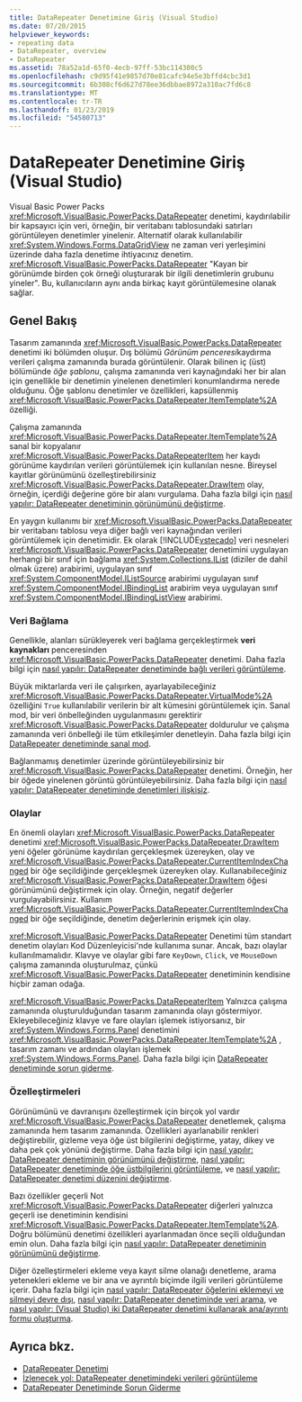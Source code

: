 ```yaml
---
title: DataRepeater Denetimine Giriş (Visual Studio)
ms.date: 07/20/2015
helpviewer_keywords:
- repeating data
- DataRepeater, overview
- DataRepeater
ms.assetid: 78a52a1d-65f0-4ecb-97ff-53bc114300c5
ms.openlocfilehash: c9d95f41e9857d70e81cafc94e5e3bffd4cbc3d1
ms.sourcegitcommit: 6b308cf6d627d78ee36dbbae8972a310ac7fd6c8
ms.translationtype: MT
ms.contentlocale: tr-TR
ms.lasthandoff: 01/23/2019
ms.locfileid: "54580713"
---
```

# <a name="introduction-to-the-datarepeater-control-visual-studio"></a>DataRepeater Denetimine Giriş (Visual Studio)
Visual Basic Power Packs <xref:Microsoft.VisualBasic.PowerPacks.DataRepeater> denetimi, kaydırılabilir bir kapsayıcı için veri, örneğin, bir veritabanı tablosundaki satırları görüntüleyen denetimler yinelenir. Alternatif olarak kullanılabilir <xref:System.Windows.Forms.DataGridView> ne zaman veri yerleşimini üzerinde daha fazla denetime ihtiyacınız denetim. <xref:Microsoft.VisualBasic.PowerPacks.DataRepeater> "Kayan bir görünümde birden çok örneği oluşturarak bir ilgili denetimlerin grubunu yineler". Bu, kullanıcıların aynı anda birkaç kayıt görüntülemesine olanak sağlar.  
  
## <a name="overview"></a>Genel Bakış  
 Tasarım zamanında <xref:Microsoft.VisualBasic.PowerPacks.DataRepeater> denetimi iki bölümden oluşur. Dış bölümü *Görünüm penceresi*kaydırma verileri çalışma zamanında burada görüntülenir. Olarak bilinen iç (üst) bölümünde *öğe şablonu*, çalışma zamanında veri kaynağındaki her bir alan için genellikle bir denetimin yinelenen denetimleri konumlandırma nerede olduğunu. Öğe şablonu denetimler ve özellikleri, kapsüllenmiş <xref:Microsoft.VisualBasic.PowerPacks.DataRepeater.ItemTemplate%2A> özelliği.  
  
 Çalışma zamanında <xref:Microsoft.VisualBasic.PowerPacks.DataRepeater.ItemTemplate%2A> sanal bir kopyalanır <xref:Microsoft.VisualBasic.PowerPacks.DataRepeaterItem> her kaydı görünüme kaydırılan verileri görüntülemek için kullanılan nesne. Bireysel kayıtlar görünümünü özelleştirebilirsiniz <xref:Microsoft.VisualBasic.PowerPacks.DataRepeater.DrawItem> olay, örneğin, içerdiği değerine göre bir alanı vurgulama. Daha fazla bilgi için [nasıl yapılır: DataRepeater denetiminin görünümünü değiştirme](../../../visual-basic/developing-apps/windows-forms/how-to-change-the-appearance-of-a-datarepeater-control-visual-studio.md).  
  
 En yaygın kullanımı bir <xref:Microsoft.VisualBasic.PowerPacks.DataRepeater> bir veritabanı tablosu veya diğer bağlı veri kaynağından verileri görüntülemek için denetimidir. Ek olarak [!INCLUDE[vstecado](~/includes/vstecado-md.md)] veri nesneleri <xref:Microsoft.VisualBasic.PowerPacks.DataRepeater> denetimini uygulayan herhangi bir sınıf için bağlama <xref:System.Collections.IList> (diziler de dahil olmak üzere) arabirimi, uygulayan sınıf <xref:System.ComponentModel.IListSource> arabirimi uygulayan sınıf <xref:System.ComponentModel.IBindingList> arabirim veya uygulayan sınıf <xref:System.ComponentModel.IBindingListView> arabirimi.  
  
### <a name="data-binding"></a>Veri Bağlama  
 Genellikle, alanları sürükleyerek veri bağlama gerçekleştirmek **veri kaynakları** penceresinden <xref:Microsoft.VisualBasic.PowerPacks.DataRepeater> denetimi. Daha fazla bilgi için [nasıl yapılır: DataRepeater denetiminde bağlı verileri görüntüleme](../../../visual-basic/developing-apps/windows-forms/how-to-display-bound-data-in-a-datarepeater-control-visual-studio.md).  
  
 Büyük miktarlarda veri ile çalışırken, ayarlayabileceğiniz <xref:Microsoft.VisualBasic.PowerPacks.DataRepeater.VirtualMode%2A> özelliğini `True` kullanılabilir verilerin bir alt kümesini görüntülemek için. Sanal mod, bir veri önbelleğinden uygulanmasını gerektirir <xref:Microsoft.VisualBasic.PowerPacks.DataRepeater> doldurulur ve çalışma zamanında veri önbelleği ile tüm etkileşimler denetleyin. Daha fazla bilgi için [DataRepeater denetiminde sanal mod](../../../visual-basic/developing-apps/windows-forms/virtual-mode-in-the-datarepeater-control-visual-studio.md).  
  
 Bağlanmamış denetimler üzerinde görüntüleyebilirsiniz bir <xref:Microsoft.VisualBasic.PowerPacks.DataRepeater> denetimi. Örneğin, her bir öğede yinelenen görüntü görüntüleyebilirsiniz. Daha fazla bilgi için [nasıl yapılır: DataRepeater denetiminde denetimleri ilişkisiz](../../../visual-basic/developing-apps/windows-forms/how-to-display-unbound-controls-in-a-datarepeater-control-visual-studio.md).  
  
### <a name="events"></a>Olaylar  
 En önemli olayları <xref:Microsoft.VisualBasic.PowerPacks.DataRepeater> denetimi <xref:Microsoft.VisualBasic.PowerPacks.DataRepeater.DrawItem> yeni öğeler görünüme kaydırılan gerçekleşmek üzereyken, olay ve <xref:Microsoft.VisualBasic.PowerPacks.DataRepeater.CurrentItemIndexChanged> bir öğe seçildiğinde gerçekleşmek üzereyken olay. Kullanabileceğiniz <xref:Microsoft.VisualBasic.PowerPacks.DataRepeater.DrawItem> öğesi görünümünü değiştirmek için olay. Örneğin, negatif değerler vurgulayabilirsiniz. Kullanım <xref:Microsoft.VisualBasic.PowerPacks.DataRepeater.CurrentItemIndexChanged> bir öğe seçildiğinde, denetim değerlerinin erişmek için olay.  
  
 <xref:Microsoft.VisualBasic.PowerPacks.DataRepeater> Denetimi tüm standart denetim olayları Kod Düzenleyicisi'nde kullanıma sunar. Ancak, bazı olaylar kullanılmamalıdır. Klavye ve olaylar gibi fare `KeyDown`, `Click`, ve `MouseDown` çalışma zamanında oluşturulmaz, çünkü <xref:Microsoft.VisualBasic.PowerPacks.DataRepeater> denetiminin kendisine hiçbir zaman odağa.  
  
 <xref:Microsoft.VisualBasic.PowerPacks.DataRepeaterItem> Yalnızca çalışma zamanında oluşturulduğundan tasarım zamanında olayı göstermiyor. Ekleyebileceğiniz klavye ve fare olayları işlemek istiyorsanız, bir <xref:System.Windows.Forms.Panel> denetimini <xref:Microsoft.VisualBasic.PowerPacks.DataRepeater.ItemTemplate%2A> , tasarım zamanı ve ardından olayları işlemek <xref:System.Windows.Forms.Panel>. Daha fazla bilgi için [DataRepeater denetiminde sorun giderme](../../../visual-basic/developing-apps/windows-forms/troubleshooting-the-datarepeater-control-visual-studio.md).  
  
### <a name="customizations"></a>Özelleştirmeleri  
 Görünümünü ve davranışını özelleştirmek için birçok yol vardır <xref:Microsoft.VisualBasic.PowerPacks.DataRepeater> denetlemek, çalışma zamanında hem tasarım zamanında. Özellikleri ayarlanabilir renkleri değiştirebilir, gizleme veya öğe üst bilgilerini değiştirme, yatay, dikey ve daha pek çok yönünü değiştirme. Daha fazla bilgi için [nasıl yapılır: DataRepeater denetiminin görünümünü değiştirme](../../../visual-basic/developing-apps/windows-forms/how-to-change-the-appearance-of-a-datarepeater-control-visual-studio.md), [nasıl yapılır: DataRepeater denetiminde öğe üstbilgilerini görüntüleme](../../../visual-basic/developing-apps/windows-forms/how-to-display-item-headers-in-a-datarepeater-control-visual-studio.md), ve [nasıl yapılır: DataRepeater denetimi düzenini değiştirme](../../../visual-basic/developing-apps/windows-forms/how-to-change-the-layout-of-a-datarepeater-control-visual-studio.md).  
  
 Bazı özellikler geçerli Not <xref:Microsoft.VisualBasic.PowerPacks.DataRepeater> diğerleri yalnızca geçerli ise denetiminin kendisini <xref:Microsoft.VisualBasic.PowerPacks.DataRepeater.ItemTemplate%2A>. Doğru bölümünü denetimi özellikleri ayarlanmadan önce seçili olduğundan emin olun. Daha fazla bilgi için [nasıl yapılır: DataRepeater denetiminin görünümünü değiştirme](../../../visual-basic/developing-apps/windows-forms/how-to-change-the-appearance-of-a-datarepeater-control-visual-studio.md).  
  
 Diğer özelleştirmeleri ekleme veya kayıt silme olanağı denetleme, arama yetenekleri ekleme ve bir ana ve ayrıntılı biçimde ilgili verileri görüntüleme içerir. Daha fazla bilgi için [nasıl yapılır: DataRepeater öğelerini eklemeyi ve silmeyi devre dışı](../../../visual-basic/developing-apps/windows-forms/how-to-disable-adding-and-deleting-datarepeater-items-visual-studio.md), [nasıl yapılır: DataRepeater denetiminde veri arama](../../../visual-basic/developing-apps/windows-forms/how-to-search-data-in-a-datarepeater-control-visual-studio.md), ve [nasıl yapılır: (Visual Studio) iki DataRepeater denetimi kullanarak ana/ayrıntı formu oluşturma](../../../visual-basic/developing-apps/windows-forms/how-to-create-a-master-detail-form-by-using-two-datarepeater-controls.md).  
  
## <a name="see-also"></a>Ayrıca bkz.
- [DataRepeater Denetimi](../../../visual-basic/developing-apps/windows-forms/datarepeater-control-visual-studio.md)
- [İzlenecek yol: DataRepeater denetimindeki verileri görüntüleme](../../../visual-basic/developing-apps/windows-forms/walkthrough-displaying-data-in-a-datarepeater-control-visual-studio.md)
- [DataRepeater Denetiminde Sorun Giderme](../../../visual-basic/developing-apps/windows-forms/troubleshooting-the-datarepeater-control-visual-studio.md)
